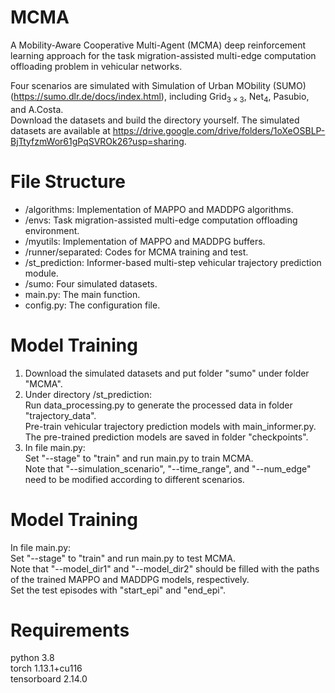 # MCMA
A Mobility-Aware Cooperative Multi-Agent (MCMA) deep reinforcement learning approach for the task migration-assisted multi-edge computation offloading problem in vehicular networks.

Four scenarios are simulated with Simulation of Urban MObility (SUMO) (https://sumo.dlr.de/docs/index.html), including $\mathrm{Grid}_{3\times 3}$, $\mathrm{Net}_4$, Pasubio, and A.Costa.  
Download the datasets and build the directory yourself. The simulated datasets are available at https://drive.google.com/drive/folders/1oXeOSBLP-BjTtyfzmWor61gPqSVROk26?usp=sharing.

# File Structure
* /algorithms: Implementation of MAPPO and MADDPG algorithms.
* /envs: Task migration-assisted multi-edge computation offloading environment.
* /myutils: Implementation of MAPPO and MADDPG buffers.
* /runner/separated: Codes for MCMA training and test.
* /st_prediction: Informer-based multi-step vehicular trajectory prediction module.
* /sumo: Four simulated datasets.
* main.py: The main function.
* config.py: The configuration file.

# Model Training
1. Download the simulated datasets and put folder "sumo" under folder "MCMA".
2. Under directory /st_prediction:  
   Run data_processing.py to generate the processed data in folder "trajectory_data".  
   Pre-train vehicular trajectory prediction models with main_informer.py. The pre-trained prediction models are saved in folder "checkpoints".
4. In file main.py:  
   Set "--stage" to "train" and run main.py to train MCMA.  
   Note that "--simulation_scenario", "--time_range", and "--num_edge" need to be modified according to different scenarios.

# Model Training
In file main.py:  
    Set "--stage" to "train" and run main.py to test MCMA.  
    Note that "--model_dir1" and "--model_dir2" should be filled with the paths of the trained MAPPO and MADDPG models, respectively.  
    Set the test episodes with "start_epi" and "end_epi".

# Requirements
python 3.8  
torch 1.13.1+cu116  
tensorboard 2.14.0
